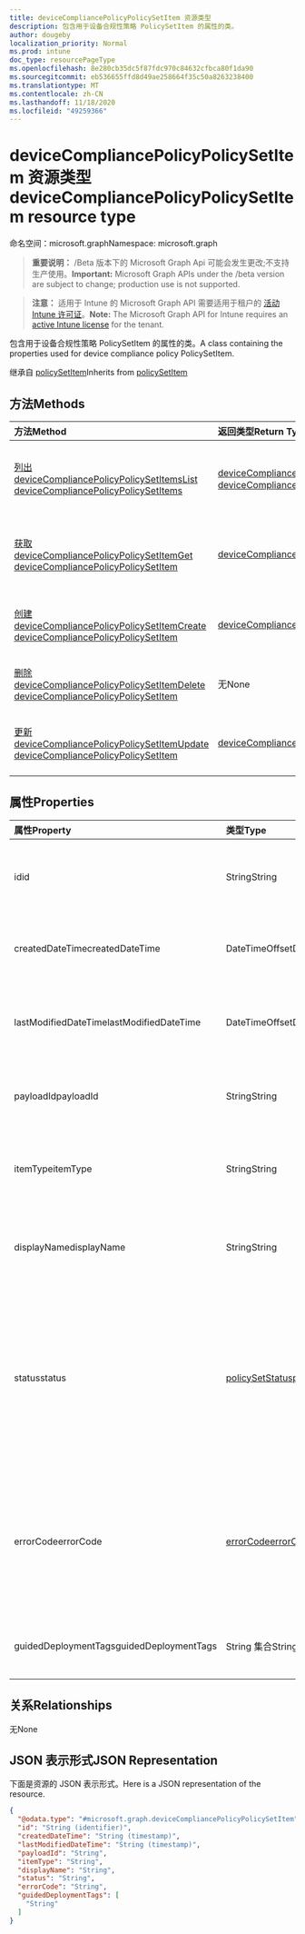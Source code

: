 ```yaml
---
title: deviceCompliancePolicyPolicySetItem 资源类型
description: 包含用于设备合规性策略 PolicySetItem 的属性的类。
author: dougeby
localization_priority: Normal
ms.prod: intune
doc_type: resourcePageType
ms.openlocfilehash: 8e280cb35dc5f87fdc970c84632cfbca80f1da90
ms.sourcegitcommit: eb536655ffd8d49ae258664f35c50a8263238400
ms.translationtype: MT
ms.contentlocale: zh-CN
ms.lasthandoff: 11/18/2020
ms.locfileid: "49259366"
---
```

# <a name="devicecompliancepolicypolicysetitem-resource-type"></a><span data-ttu-id="a4d56-103">deviceCompliancePolicyPolicySetItem 资源类型</span><span class="sxs-lookup"><span data-stu-id="a4d56-103">deviceCompliancePolicyPolicySetItem resource type</span></span>

<span data-ttu-id="a4d56-104">命名空间：microsoft.graph</span><span class="sxs-lookup"><span data-stu-id="a4d56-104">Namespace: microsoft.graph</span></span>

> <span data-ttu-id="a4d56-105">**重要说明：** /Beta 版本下的 Microsoft Graph Api 可能会发生更改;不支持生产使用。</span><span class="sxs-lookup"><span data-stu-id="a4d56-105">**Important:** Microsoft Graph APIs under the /beta version are subject to change; production use is not supported.</span></span>

> <span data-ttu-id="a4d56-106">**注意：** 适用于 Intune 的 Microsoft Graph API 需要适用于租户的 [活动 Intune 许可证](https://go.microsoft.com/fwlink/?linkid=839381)。</span><span class="sxs-lookup"><span data-stu-id="a4d56-106">**Note:** The Microsoft Graph API for Intune requires an [active Intune license](https://go.microsoft.com/fwlink/?linkid=839381) for the tenant.</span></span>

<span data-ttu-id="a4d56-107">包含用于设备合规性策略 PolicySetItem 的属性的类。</span><span class="sxs-lookup"><span data-stu-id="a4d56-107">A class containing the properties used for device compliance policy PolicySetItem.</span></span>


<span data-ttu-id="a4d56-108">继承自 [policySetItem](../resources/intune-policyset-policysetitem.md)</span><span class="sxs-lookup"><span data-stu-id="a4d56-108">Inherits from [policySetItem](../resources/intune-policyset-policysetitem.md)</span></span>

## <a name="methods"></a><span data-ttu-id="a4d56-109">方法</span><span class="sxs-lookup"><span data-stu-id="a4d56-109">Methods</span></span>
|<span data-ttu-id="a4d56-110">方法</span><span class="sxs-lookup"><span data-stu-id="a4d56-110">Method</span></span>|<span data-ttu-id="a4d56-111">返回类型</span><span class="sxs-lookup"><span data-stu-id="a4d56-111">Return Type</span></span>|<span data-ttu-id="a4d56-112">说明</span><span class="sxs-lookup"><span data-stu-id="a4d56-112">Description</span></span>|
|:---|:---|:---|
|[<span data-ttu-id="a4d56-113">列出 deviceCompliancePolicyPolicySetItems</span><span class="sxs-lookup"><span data-stu-id="a4d56-113">List deviceCompliancePolicyPolicySetItems</span></span>](../api/intune-policyset-devicecompliancepolicypolicysetitem-list.md)|<span data-ttu-id="a4d56-114">[deviceCompliancePolicyPolicySetItem](../resources/intune-policyset-devicecompliancepolicypolicysetitem.md) 集合</span><span class="sxs-lookup"><span data-stu-id="a4d56-114">[deviceCompliancePolicyPolicySetItem](../resources/intune-policyset-devicecompliancepolicypolicysetitem.md) collection</span></span>|<span data-ttu-id="a4d56-115">列出 [deviceCompliancePolicyPolicySetItem](../resources/intune-policyset-devicecompliancepolicypolicysetitem.md) 对象的属性和关系。</span><span class="sxs-lookup"><span data-stu-id="a4d56-115">List properties and relationships of the [deviceCompliancePolicyPolicySetItem](../resources/intune-policyset-devicecompliancepolicypolicysetitem.md) objects.</span></span>|
|[<span data-ttu-id="a4d56-116">获取 deviceCompliancePolicyPolicySetItem</span><span class="sxs-lookup"><span data-stu-id="a4d56-116">Get deviceCompliancePolicyPolicySetItem</span></span>](../api/intune-policyset-devicecompliancepolicypolicysetitem-get.md)|[<span data-ttu-id="a4d56-117">deviceCompliancePolicyPolicySetItem</span><span class="sxs-lookup"><span data-stu-id="a4d56-117">deviceCompliancePolicyPolicySetItem</span></span>](../resources/intune-policyset-devicecompliancepolicypolicysetitem.md)|<span data-ttu-id="a4d56-118">读取 [deviceCompliancePolicyPolicySetItem](../resources/intune-policyset-devicecompliancepolicypolicysetitem.md) 对象的属性和关系。</span><span class="sxs-lookup"><span data-stu-id="a4d56-118">Read properties and relationships of the [deviceCompliancePolicyPolicySetItem](../resources/intune-policyset-devicecompliancepolicypolicysetitem.md) object.</span></span>|
|[<span data-ttu-id="a4d56-119">创建 deviceCompliancePolicyPolicySetItem</span><span class="sxs-lookup"><span data-stu-id="a4d56-119">Create deviceCompliancePolicyPolicySetItem</span></span>](../api/intune-policyset-devicecompliancepolicypolicysetitem-create.md)|[<span data-ttu-id="a4d56-120">deviceCompliancePolicyPolicySetItem</span><span class="sxs-lookup"><span data-stu-id="a4d56-120">deviceCompliancePolicyPolicySetItem</span></span>](../resources/intune-policyset-devicecompliancepolicypolicysetitem.md)|<span data-ttu-id="a4d56-121">创建新的 [deviceCompliancePolicyPolicySetItem](../resources/intune-policyset-devicecompliancepolicypolicysetitem.md) 对象。</span><span class="sxs-lookup"><span data-stu-id="a4d56-121">Create a new [deviceCompliancePolicyPolicySetItem](../resources/intune-policyset-devicecompliancepolicypolicysetitem.md) object.</span></span>|
|[<span data-ttu-id="a4d56-122">删除 deviceCompliancePolicyPolicySetItem</span><span class="sxs-lookup"><span data-stu-id="a4d56-122">Delete deviceCompliancePolicyPolicySetItem</span></span>](../api/intune-policyset-devicecompliancepolicypolicysetitem-delete.md)|<span data-ttu-id="a4d56-123">无</span><span class="sxs-lookup"><span data-stu-id="a4d56-123">None</span></span>|<span data-ttu-id="a4d56-124">删除 [deviceCompliancePolicyPolicySetItem](../resources/intune-policyset-devicecompliancepolicypolicysetitem.md)。</span><span class="sxs-lookup"><span data-stu-id="a4d56-124">Deletes a [deviceCompliancePolicyPolicySetItem](../resources/intune-policyset-devicecompliancepolicypolicysetitem.md).</span></span>|
|[<span data-ttu-id="a4d56-125">更新 deviceCompliancePolicyPolicySetItem</span><span class="sxs-lookup"><span data-stu-id="a4d56-125">Update deviceCompliancePolicyPolicySetItem</span></span>](../api/intune-policyset-devicecompliancepolicypolicysetitem-update.md)|[<span data-ttu-id="a4d56-126">deviceCompliancePolicyPolicySetItem</span><span class="sxs-lookup"><span data-stu-id="a4d56-126">deviceCompliancePolicyPolicySetItem</span></span>](../resources/intune-policyset-devicecompliancepolicypolicysetitem.md)|<span data-ttu-id="a4d56-127">更新 [deviceCompliancePolicyPolicySetItem](../resources/intune-policyset-devicecompliancepolicypolicysetitem.md) 对象的属性。</span><span class="sxs-lookup"><span data-stu-id="a4d56-127">Update the properties of a [deviceCompliancePolicyPolicySetItem](../resources/intune-policyset-devicecompliancepolicypolicysetitem.md) object.</span></span>|

## <a name="properties"></a><span data-ttu-id="a4d56-128">属性</span><span class="sxs-lookup"><span data-stu-id="a4d56-128">Properties</span></span>
|<span data-ttu-id="a4d56-129">属性</span><span class="sxs-lookup"><span data-stu-id="a4d56-129">Property</span></span>|<span data-ttu-id="a4d56-130">类型</span><span class="sxs-lookup"><span data-stu-id="a4d56-130">Type</span></span>|<span data-ttu-id="a4d56-131">说明</span><span class="sxs-lookup"><span data-stu-id="a4d56-131">Description</span></span>|
|:---|:---|:---|
|<span data-ttu-id="a4d56-132">id</span><span class="sxs-lookup"><span data-stu-id="a4d56-132">id</span></span>|<span data-ttu-id="a4d56-133">String</span><span class="sxs-lookup"><span data-stu-id="a4d56-133">String</span></span>|<span data-ttu-id="a4d56-134">MobileAppPolicySetItem 的键。</span><span class="sxs-lookup"><span data-stu-id="a4d56-134">Key of the MobileAppPolicySetItem.</span></span> <span data-ttu-id="a4d56-135">继承自 [policySetItem](../resources/intune-policyset-policysetitem.md)</span><span class="sxs-lookup"><span data-stu-id="a4d56-135">Inherited from [policySetItem](../resources/intune-policyset-policysetitem.md)</span></span>|
|<span data-ttu-id="a4d56-136">createdDateTime</span><span class="sxs-lookup"><span data-stu-id="a4d56-136">createdDateTime</span></span>|<span data-ttu-id="a4d56-137">DateTimeOffset</span><span class="sxs-lookup"><span data-stu-id="a4d56-137">DateTimeOffset</span></span>|<span data-ttu-id="a4d56-138">PolicySetItem 的创建时间。</span><span class="sxs-lookup"><span data-stu-id="a4d56-138">Creation time of the PolicySetItem.</span></span> <span data-ttu-id="a4d56-139">继承自 [policySetItem](../resources/intune-policyset-policysetitem.md)</span><span class="sxs-lookup"><span data-stu-id="a4d56-139">Inherited from [policySetItem](../resources/intune-policyset-policysetitem.md)</span></span>|
|<span data-ttu-id="a4d56-140">lastModifiedDateTime</span><span class="sxs-lookup"><span data-stu-id="a4d56-140">lastModifiedDateTime</span></span>|<span data-ttu-id="a4d56-141">DateTimeOffset</span><span class="sxs-lookup"><span data-stu-id="a4d56-141">DateTimeOffset</span></span>|<span data-ttu-id="a4d56-142">PolicySetItem 的上次修改时间。</span><span class="sxs-lookup"><span data-stu-id="a4d56-142">Last modified time of the PolicySetItem.</span></span> <span data-ttu-id="a4d56-143">继承自 [policySetItem](../resources/intune-policyset-policysetitem.md)</span><span class="sxs-lookup"><span data-stu-id="a4d56-143">Inherited from [policySetItem](../resources/intune-policyset-policysetitem.md)</span></span>|
|<span data-ttu-id="a4d56-144">payloadId</span><span class="sxs-lookup"><span data-stu-id="a4d56-144">payloadId</span></span>|<span data-ttu-id="a4d56-145">String</span><span class="sxs-lookup"><span data-stu-id="a4d56-145">String</span></span>|<span data-ttu-id="a4d56-146">PolicySetItem 的 PayloadId。</span><span class="sxs-lookup"><span data-stu-id="a4d56-146">PayloadId of the PolicySetItem.</span></span> <span data-ttu-id="a4d56-147">继承自 [policySetItem](../resources/intune-policyset-policysetitem.md)</span><span class="sxs-lookup"><span data-stu-id="a4d56-147">Inherited from [policySetItem](../resources/intune-policyset-policysetitem.md)</span></span>|
|<span data-ttu-id="a4d56-148">itemType</span><span class="sxs-lookup"><span data-stu-id="a4d56-148">itemType</span></span>|<span data-ttu-id="a4d56-149">String</span><span class="sxs-lookup"><span data-stu-id="a4d56-149">String</span></span>|<span data-ttu-id="a4d56-150">PolicySetItem 的 policySetType。</span><span class="sxs-lookup"><span data-stu-id="a4d56-150">policySetType of the PolicySetItem.</span></span> <span data-ttu-id="a4d56-151">继承自 [policySetItem](../resources/intune-policyset-policysetitem.md)</span><span class="sxs-lookup"><span data-stu-id="a4d56-151">Inherited from [policySetItem](../resources/intune-policyset-policysetitem.md)</span></span>|
|<span data-ttu-id="a4d56-152">displayName</span><span class="sxs-lookup"><span data-stu-id="a4d56-152">displayName</span></span>|<span data-ttu-id="a4d56-153">String</span><span class="sxs-lookup"><span data-stu-id="a4d56-153">String</span></span>|<span data-ttu-id="a4d56-154">PolicySetItem 的 DisplayName。</span><span class="sxs-lookup"><span data-stu-id="a4d56-154">DisplayName of the PolicySetItem.</span></span> <span data-ttu-id="a4d56-155">继承自 [policySetItem](../resources/intune-policyset-policysetitem.md)</span><span class="sxs-lookup"><span data-stu-id="a4d56-155">Inherited from [policySetItem](../resources/intune-policyset-policysetitem.md)</span></span>|
|<span data-ttu-id="a4d56-156">status</span><span class="sxs-lookup"><span data-stu-id="a4d56-156">status</span></span>|[<span data-ttu-id="a4d56-157">policySetStatus</span><span class="sxs-lookup"><span data-stu-id="a4d56-157">policySetStatus</span></span>](../resources/intune-policyset-policysetstatus.md)|<span data-ttu-id="a4d56-158">PolicySetItem 的状态。</span><span class="sxs-lookup"><span data-stu-id="a4d56-158">Status of the PolicySetItem.</span></span> <span data-ttu-id="a4d56-159">继承自 [policySetItem](../resources/intune-policyset-policysetitem.md)。</span><span class="sxs-lookup"><span data-stu-id="a4d56-159">Inherited from [policySetItem](../resources/intune-policyset-policysetitem.md).</span></span> <span data-ttu-id="a4d56-160">可取值为：`unknown`、`validating`、`partialSuccess`、`success`、`error`、`notAssigned`。</span><span class="sxs-lookup"><span data-stu-id="a4d56-160">Possible values are: `unknown`, `validating`, `partialSuccess`, `success`, `error`, `notAssigned`.</span></span>|
|<span data-ttu-id="a4d56-161">errorCode</span><span class="sxs-lookup"><span data-stu-id="a4d56-161">errorCode</span></span>|[<span data-ttu-id="a4d56-162">errorCode</span><span class="sxs-lookup"><span data-stu-id="a4d56-162">errorCode</span></span>](../resources/intune-policyset-errorcode.md)|<span data-ttu-id="a4d56-163">错误代码（如果发生）。</span><span class="sxs-lookup"><span data-stu-id="a4d56-163">Error code if any occured.</span></span> <span data-ttu-id="a4d56-164">继承自 [policySetItem](../resources/intune-policyset-policysetitem.md)。</span><span class="sxs-lookup"><span data-stu-id="a4d56-164">Inherited from [policySetItem](../resources/intune-policyset-policysetitem.md).</span></span> <span data-ttu-id="a4d56-165">可取值为：`noError`、`unauthorized`、`notFound`、`deleted`。</span><span class="sxs-lookup"><span data-stu-id="a4d56-165">Possible values are: `noError`, `unauthorized`, `notFound`, `deleted`.</span></span>|
|<span data-ttu-id="a4d56-166">guidedDeploymentTags</span><span class="sxs-lookup"><span data-stu-id="a4d56-166">guidedDeploymentTags</span></span>|<span data-ttu-id="a4d56-167">String 集合</span><span class="sxs-lookup"><span data-stu-id="a4d56-167">String collection</span></span>|<span data-ttu-id="a4d56-168">继承自[policySetItem](../resources/intune-policyset-policysetitem.md)的引导部署的标记</span><span class="sxs-lookup"><span data-stu-id="a4d56-168">Tags of the guided deployment Inherited from [policySetItem](../resources/intune-policyset-policysetitem.md)</span></span>|

## <a name="relationships"></a><span data-ttu-id="a4d56-169">关系</span><span class="sxs-lookup"><span data-stu-id="a4d56-169">Relationships</span></span>
<span data-ttu-id="a4d56-170">无</span><span class="sxs-lookup"><span data-stu-id="a4d56-170">None</span></span>

## <a name="json-representation"></a><span data-ttu-id="a4d56-171">JSON 表示形式</span><span class="sxs-lookup"><span data-stu-id="a4d56-171">JSON Representation</span></span>
<span data-ttu-id="a4d56-172">下面是资源的 JSON 表示形式。</span><span class="sxs-lookup"><span data-stu-id="a4d56-172">Here is a JSON representation of the resource.</span></span>
<!-- {
  "blockType": "resource",
  "keyProperty": "id",
  "@odata.type": "microsoft.graph.deviceCompliancePolicyPolicySetItem"
}
-->
``` json
{
  "@odata.type": "#microsoft.graph.deviceCompliancePolicyPolicySetItem",
  "id": "String (identifier)",
  "createdDateTime": "String (timestamp)",
  "lastModifiedDateTime": "String (timestamp)",
  "payloadId": "String",
  "itemType": "String",
  "displayName": "String",
  "status": "String",
  "errorCode": "String",
  "guidedDeploymentTags": [
    "String"
  ]
}
```




